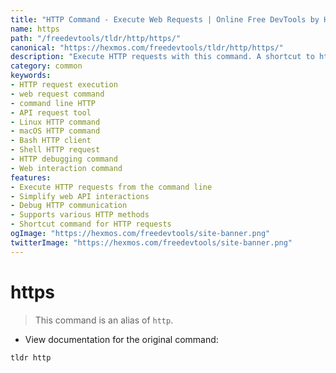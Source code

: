 ```yaml
---
title: "HTTP Command - Execute Web Requests | Online Free DevTools by Hexmos"
name: https
path: "/freedevtools/tldr/http/https/"
canonical: "https://hexmos.com/freedevtools/tldr/http/https/"
description: "Execute HTTP requests with this command. A shortcut to http for performing web interactions and debugging APIs. Free online tool, no registration required."
category: common
keywords:
- HTTP request execution
- web request command
- command line HTTP
- API request tool
- Linux HTTP command
- macOS HTTP command
- Bash HTTP client
- Shell HTTP request
- HTTP debugging command
- Web interaction command
features:
- Execute HTTP requests from the command line
- Simplify web API interactions
- Debug HTTP communication
- Supports various HTTP methods
- Shortcut command for HTTP requests
ogImage: "https://hexmos.com/freedevtools/site-banner.png"
twitterImage: "https://hexmos.com/freedevtools/site-banner.png"
---
```


# https

> This command is an alias of `http`.

- View documentation for the original command:

`tldr http`
